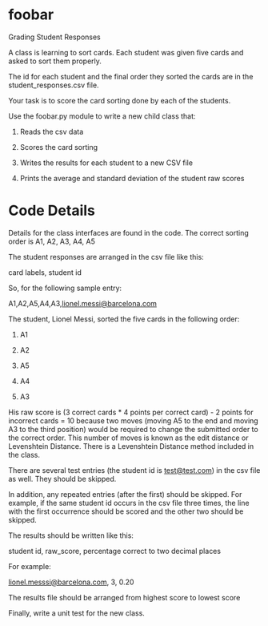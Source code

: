 # foobar

Grading Student Responses

A class is learning to sort cards.  Each student was given five cards and asked to sort them properly.

The id for each student and the final order they sorted the cards are in the student_responses.csv file.

Your task is to score the card sorting done by each of the students.

Use the foobar.py module to write a new child class that:

1. Reads the csv data

2. Scores the card sorting

3. Writes the results for each student to a new CSV file

4. Prints the average and standard deviation of the student raw scores




# Code Details

Details for the class interfaces are found in the code.  The correct sorting order is A1, A2, A3, A4, A5

The student responses are arranged in the csv file like this:

card labels, student id


So, for the following sample entry:

A1,A2,A5,A4,A3,lionel.messi@barcelona.com


The student, Lionel Messi, sorted the five cards in the following order:

1. A1

2. A2

3. A5

4. A4

5. A3

His raw score is (3 correct cards * 4 points per correct card) - 2 points for incorrect cards = 10
because two moves (moving A5 to the end and moving A3 to the third position) would be required to
change the submitted order to the correct order. This number of moves is known as the edit distance or Levenshtein Distance. 
There is a Levenshtein Distance method included in the class.

There are several test entries (the student id is test@test.com) in the csv file as well.  They should be skipped.

In addition, any repeated entries (after the first) should be skipped.  For example, if the same student id occurs in the
csv file three times, the line with the first occurrence should be scored and the other two should be skipped.

The results should be written like this:

student id, raw_score, percentage correct to two decimal places

For example:

lionel.messsi@barcelona.com, 3, 0.20


The results file should be arranged from highest score to lowest score

Finally, write a unit test for the new class.


